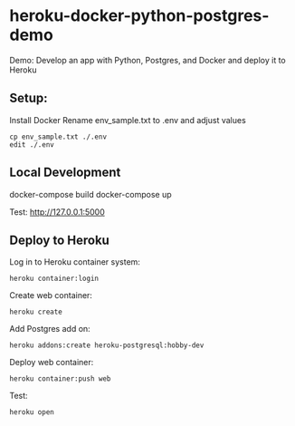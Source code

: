 # heroku-docker-python-postgres-demo
Demo: Develop an app with Python, Postgres, and Docker and deploy it to Heroku

## Setup:

Install Docker
Rename env_sample.txt to .env and adjust values

    cp env_sample.txt ./.env
    edit ./.env

## Local Development

docker-compose build
docker-compose up

Test: http://127.0.0.1:5000

## Deploy to Heroku

Log in to Heroku container system:

    heroku container:login

Create web container:

    heroku create

Add Postgres add on:

    heroku addons:create heroku-postgresql:hobby-dev

Deploy web container:

    heroku container:push web

Test:

    heroku open